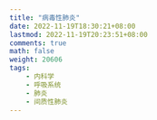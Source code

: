 ```yaml
---
title: "病毒性肺炎"
date: 2022-11-19T18:30:21+08:00
lastmod: 2022-11-19T20:23:51+08:00
comments: true
math: false
weight: 20606
tags:
    - 内科学
    - 呼吸系统
    - 肺炎
    - 间质性肺炎
---
```


